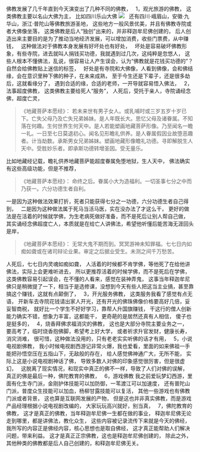 佛教发展了几千年直到今天演变出了几种不同的佛教，
&nbsp;
1，观光旅游的佛教，
这类佛教主要以名山大佛为主，
比如四川乐山大佛
![](.topwrite/assets/9e6532ab9e6714af73cde76cda74d8f9.jpeg)
&nbsp;
还有四川·峨眉山，安徽·九华山，浙江·普陀山等佛教旅游圣地，
这些地方一般风景优美，并且有佛教寺院或者大佛像坐落，
这类佛教是后人“独创”出来的，并非释迦牟尼佛创建的，
后人创造出来主要目的是为了推动当地经济发展，可以增加消费，收些门票费，从中赚钱，
&nbsp;
这种做法对于佛教本身发展有好坏处也有好处，
&nbsp;
坏处是容易破坏佛教形象，有些寺院，进去就叫人捐钱买功德，我就遇到过几次，这纯粹是忽悠人，
这些人根本不懂佛法，乱说，很容易让人产生误会，认为“佛教就是花钱买功德的”？
自然会给佛教贴上迷信的标签，
&nbsp;
好处是有寺院和大佛像，人看到佛像，会和佛结缘，会在意识里种下佛的种子，在未来成熟，
至于今生还是下辈子，还是很多劫后，这就看缘分了，
遇到合适的缘，合适的老师，一开导就容易悟入佛法，
&nbsp;
2，法事超度佛教，
这类佛教主要给死人“服务”，
人死后，受托于亲人，寺院诵经念佛，超度亡灵，
&nbsp;
> 《地藏菩萨本愿经》：
> 若未来世有男子女人。或乳哺时或三岁五岁十岁已下。亡失父母乃及亡失兄弟姊妹。是人年既长大。思忆父母及诸眷属。不知落在何趣。生何世界生何天中。是人若能塑画地藏菩萨形像。乃至闻名一瞻一礼。一日至七日莫退初心。闻名见形瞻礼供养。是人眷属假因业故堕恶趣者。计当劫数。承斯男女兄弟姊妹。塑画地藏形像瞻礼功德。寻即解脱生人天中。受胜妙乐者。即承斯功德转增圣因。受无量乐。

比如地藏经记载，瞻礼供养地藏菩萨能超度眷属免堕地狱，生人天中，
佛法确实有这些高级功能，但是不推荐，
&nbsp;
> 《地藏菩萨本愿经》：
> 命终之后。眷属小大为造福利。一切圣事七分之中而乃获一。六分功德生者自利。

一是因为这种做法效果打折，死者只能获得七分之一功德，六分功德生者自己得到，
&nbsp;
二是因为这种做法属于死马当活马医，实在没办法了才这么干，
更好的做法是在活着的时候就学佛，为生老病死做好准备，而不是死后让别人帮自己做，
其实诵经念佛超度亡人，本质就是在给亡人讲佛法，希望他听懂后能苦海无涯回头是岸，
&nbsp;
> 《地藏菩萨本愿经》：
> 无常大鬼不期而到。冥冥游神未知罪福。七七日内如痴如聋或在诸司辩论业果。审定之后据业受生。未测之间千万愁苦。

人死后，七七日内灵魂如痴如聋，
人活着的时候都不肯学佛，等他死了在给他讲佛法，实际上会更难听进去，
所以更推荐活着的时候学佛，而不是死后在学佛，
&nbsp;
这类佛教容易引起误会，在不懂的人看来，感觉在装神弄鬼，
这事当年释迦牟尼佛只是稍微提了一下，相当于是选修课，没想到今天有些人把这当主业搞，甚至靠搞这个赚钱，这就有点颠倒了，
&nbsp;
3，开光服务佛教，
这类服务我看了感觉有点无语，
开新车去寺院花钱请出家人开光，还有开光的佛珠佛像价格要高好几倍，妥妥智商税，
就好比一个学生不好好学习，靠帮人升国旗赚钱，
干这行的僧人创新能力确实不错，想象力丰富，这都能干，
更奇葩的是居然还真有人相信，
傻子也是挺多的，
&nbsp;
4，烧香拜佛求福消灾的佛教，
这也是大部分寺院主要业务之一，
要高考了，临时烧香抱佛脚，希望考上好大学，
或者祈求升官发财，健康长寿，消灾消难，
很可惜，这种做法没用的，只有老老实实听佛的话才有用，
&nbsp;
5，小说电视剧佛教，
我小时候电视剧西游记非常火爆，我也爱看，里面的如来佛祖一手能把孙悟空压在五指山下，无敌般的存在，
给人感觉佛神通广大，无所不能，
实际上这是小说电视剧神话了佛，
导致多数人对佛的印象感觉很厉害，但是很虚幻，
&nbsp;
这脱离了现实情况，和现实中真正的佛不一样，导致了人们对佛的误解，
真正的佛是最后一种，佛陀教育的佛教，
&nbsp;
6，游戏佛教
我之前爱玩梦幻西游，里面有化生寺门派，金刚护体技能可以加防御，一苇渡江可以加速度，
还有普陀山门派，普度众生技能可以加血，杨柳甘露技能可以复活，
其他一些游戏也有佛教门派或者背景，
这也算是互联网发展的产物，
但是这也并非真实佛教，而是游戏产品经理根据小说电视剧改编的，
大家玩玩高兴就好，别当真，
&nbsp;
7，佛陀教育的佛教，
这才是真正的佛教，当年释迦牟尼佛一生都在做的事业，
释迦牟尼佛无论走到哪里，都是讲佛法，教化众生，
这些内容被记录流传下来就是今天的佛经，
我所写的内容正是佛经内容，核心思想也是取自佛经，
这才真正能帮助人们解决问题，带来利益。
这才是真正正宗佛教，这也是释迦牟尼佛创建的，
除此之外，其他种类的佛教都是后人自己创建的，和释迦牟尼佛无关。






